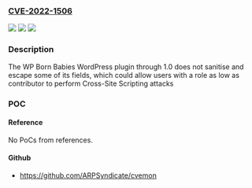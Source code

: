 ### [CVE-2022-1506](https://cve.mitre.org/cgi-bin/cvename.cgi?name=CVE-2022-1506)
![](https://img.shields.io/static/v1?label=Product&message=WP%20BORN%20BABIES%20PLUGIN&color=blue)
![](https://img.shields.io/static/v1?label=Version&message=1.0%3C%3D%201.0%20&color=brighgreen)
![](https://img.shields.io/static/v1?label=Vulnerability&message=CWE-79%20Cross-site%20Scripting%20(XSS)&color=brighgreen)

### Description

The WP Born Babies WordPress plugin through 1.0 does not sanitise and escape some of its fields, which could allow users with a role as low as contributor to perform Cross-Site Scripting attacks

### POC

#### Reference
No PoCs from references.

#### Github
- https://github.com/ARPSyndicate/cvemon

